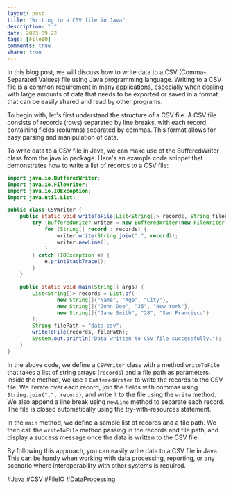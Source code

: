 ```yaml
---
layout: post
title: "Writing to a CSV file in Java"
description: " "
date: 2023-09-22
tags: [FileIO]
comments: true
share: true
---
```


In this blog post, we will discuss how to write data to a CSV (Comma-Separated Values) file using Java programming language. Writing to a CSV file is a common requirement in many applications, especially when dealing with large amounts of data that needs to be exported or saved in a format that can be easily shared and read by other programs.

To begin with, let's first understand the structure of a CSV file. A CSV file consists of records (rows) separated by line breaks, with each record containing fields (columns) separated by commas. This format allows for easy parsing and manipulation of data.

To write data to a CSV file in Java, we can make use of the BufferedWriter class from the java.io package. Here's an example code snippet that demonstrates how to write a list of records to a CSV file:

```java
import java.io.BufferedWriter;
import java.io.FileWriter;
import java.io.IOException;
import java.util.List;

public class CSVWriter {
    public static void writeToFile(List<String[]> records, String filePath) {
        try (BufferedWriter writer = new BufferedWriter(new FileWriter(filePath))) {
            for (String[] record : records) {
                writer.write(String.join(",", record));
                writer.newLine();
            }
        } catch (IOException e) {
            e.printStackTrace();
        }
    }

    public static void main(String[] args) {
        List<String[]> records = List.of(
                new String[]{"Name", "Age", "City"},
                new String[]{"John Doe", "35", "New York"},
                new String[]{"Jane Smith", "28", "San Francisco"}
        );
        String filePath = "data.csv";
        writeToFile(records, filePath);
        System.out.println("Data written to CSV file successfully.");
    }
}
```
In the above code, we define a `CSVWriter` class with a method `writeToFile` that takes a list of string arrays (`records`) and a file path as parameters. Inside the method, we use a `BufferedWriter` to write the records to the CSV file. We iterate over each record, join the fields with commas using `String.join(",", record)`, and write it to the file using the `write` method. We also append a line break using `newLine` method to separate each record. The file is closed automatically using the try-with-resources statement.

In the `main` method, we define a sample list of records and a file path. We then call the `writeToFile` method passing in the records and file path, and display a success message once the data is written to the CSV file.

By following this approach, you can easily write data to a CSV file in Java. This can be handy when working with data processing, reporting, or any scenario where interoperability with other systems is required.

#Java #CSV #FileIO #DataProcessing